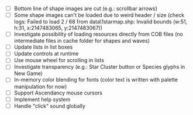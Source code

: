- [ ] Bottom line of shape images are cut (e.g.: scrollbar arrows)
- [ ] Some shape images can't be loaded due to weird header / size (check logs: Failed to load 2 / 68 from data\1starmap.shp: Invalid bounds (w:51, h:31, x:2147483065, y:2147483067))
- [ ] Investigate possibility of loading resources directly from COB files (no intermediate files in cache folder for shapes and waves)
- [ ] Update lists in list boxes
- [ ] Update controls at runtime
- [ ] Use mouse wheel for scrolling in lists
- [ ] Investigate transparency (e.g.: Star Cluster button or Species glyphs in New Game)
- [ ] In-memory color blending for fonts (color text is written with palette manipulation for now)
- [ ] Support Ascendancy mouse cursors
- [ ] Implement help system
- [ ] Handle "click" sound globally